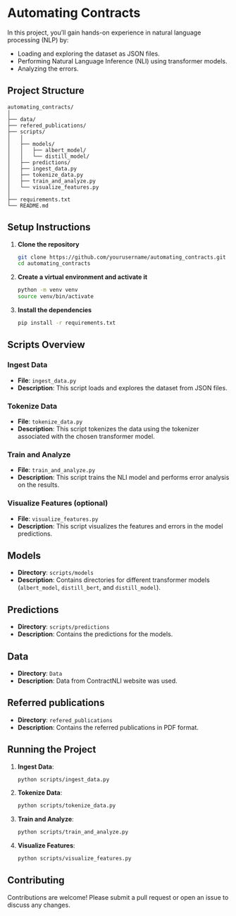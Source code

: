 
# Automating Contracts

In this project, you’ll gain hands-on experience in natural language processing (NLP) by:

- Loading and exploring the dataset as JSON files.
- Performing Natural Language Inference (NLI) using transformer models.
- Analyzing the errors.

## Project Structure

```
automating_contracts/
│
├── data/
├── refered_publications/
├── scripts/
│   │
│   ├── models/
│   │   ├── albert_model/
│   │   └── distill_model/
│   ├── predictions/
│   ├── ingest_data.py
│   ├── tokenize_data.py
│   ├── train_and_analyze.py
│   └── visualize_features.py
│
├── requirements.txt
└── README.md
```

## Setup Instructions

1. **Clone the repository**
    ```bash
    git clone https://github.com/yourusername/automating_contracts.git
    cd automating_contracts
    ```

2. **Create a virtual environment and activate it**
    ```bash
    python -m venv venv
    source venv/bin/activate
    ```

3. **Install the dependencies**
    ```bash
    pip install -r requirements.txt
    ```

## Scripts Overview

### Ingest Data

- **File**: `ingest_data.py`
- **Description**: This script loads and explores the dataset from JSON files.

### Tokenize Data

- **File**: `tokenize_data.py`
- **Description**: This script tokenizes the data using the tokenizer associated with the chosen transformer model.

### Train and Analyze

- **File**: `train_and_analyze.py`
- **Description**: This script trains the NLI model and performs error analysis on the results.

### Visualize Features (optional)

- **File**: `visualize_features.py`
- **Description**: This script visualizes the features and errors in the model predictions.

## Models

- **Directory**: `scripts/models`
- **Description**: Contains directories for different transformer models (`albert_model`, `distill_bert`, and `distill_model`).

## Predictions

- **Directory**: `scripts/predictions`
- **Description**: Contains the predictions for the models.

## Data

- **Directory**: `Data`
- **Description**: Data from ContractNLI website was used.

## Referred publications

- **Directory**: `refered_publications`
- **Description**: Contains the referred publications in PDF format.

## Running the Project

1. **Ingest Data**:
    ```bash
    python scripts/ingest_data.py
    ```

2. **Tokenize Data**:
    ```bash
    python scripts/tokenize_data.py
    ```

3. **Train and Analyze**:
    ```bash
    python scripts/train_and_analyze.py
    ```

4. **Visualize Features**:
    ```bash
    python scripts/visualize_features.py
    ```

## Contributing

Contributions are welcome! Please submit a pull request or open an issue to discuss any changes.